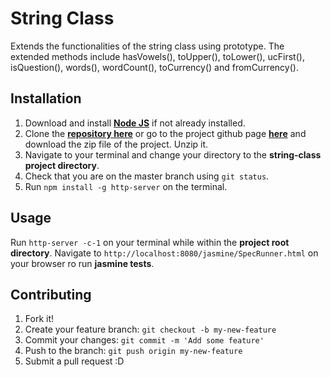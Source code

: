 # String Class
Extends the functionalities of the string class using prototype. The extended methods include hasVowels(), toUpper(), toLower(), ucFirst(), isQuestion(), words(), wordCount(), toCurrency() and fromCurrency().

## Installation

1. Download and install [**Node JS**](https://nodejs.org/en/) if not already installed.
1. Clone the [**repository here**](https://github.com/andela-hkoske/string-class.git) or go to the project github page [**here**](https://github.com/andela-hkoske/string-class/) and download the zip file of the project. Unzip it.
1. Navigate to your terminal and change your directory to the **string-class project directory**.
1. Check that you are on the master branch using `git status`.
1. Run `npm install -g http-server` on the terminal.

## Usage
Run `http-server -c-1` on your terminal while within the **project root directory**.
Navigate to `http://localhost:8080/jasmine/SpecRunner.html` on your browser ro run **jasmine tests**.

## Contributing
1. Fork it!
1. Create your feature branch: `git checkout -b my-new-feature`
1. Commit your changes: `git commit -m 'Add some feature'`
1. Push to the branch: `git push origin my-new-feature`
1. Submit a pull request :D

